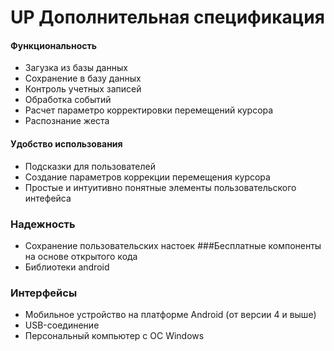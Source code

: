 # UP Дополнительная спецификация
#### Функциональность
* Загузка из базы данных
* Сохранение в базу данных
* Контроль учетных записей
* Обработка событий
* Расчет параметро корректировки перемещений курсора
* Распознание жеста
#### Удобство использования
* Подсказки для пользователей
* Создание параметров коррекции перемещения курсора
* Простые и интуитивно понятные элементы пользовательского интефейса
### Надежность
* Сохранение пользовательских настоек
###Бесплатные компоненты на основе открытого кода
* Библиотеки android
### Интерфейсы
* Мобильное устройство на платформе Android (от версии 4 и выше)
* USB-соединение
* Персональный компьютер с ОС Windows
